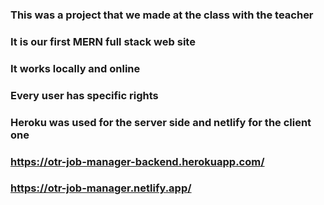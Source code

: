 ### This was a project that we made at the class with the teacher

### It is our first MERN full stack web site

### It works locally and online

### Every user has specific rights

### Heroku was used for the server side and netlify for the client one

### https://otr-job-manager-backend.herokuapp.com/

### https://otr-job-manager.netlify.app/
